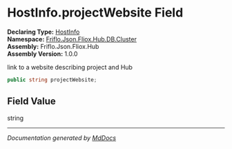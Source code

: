 ﻿<!--  
  <auto-generated>   
    The contents of this file were generated by a tool.  
    Changes to this file may be list if the file is regenerated  
  </auto-generated>   
-->

# HostInfo.projectWebsite Field

**Declaring Type:** [HostInfo](../index.md)  
**Namespace:** [Friflo.Json.Fliox.Hub.DB.Cluster](../../index.md)  
**Assembly:** Friflo.Json.Fliox.Hub  
**Assembly Version:** 1.0.0

link to a website describing project and Hub

```csharp
public string projectWebsite;
```

## Field Value

string

___

*Documentation generated by [MdDocs](https://github.com/ap0llo/mddocs)*
